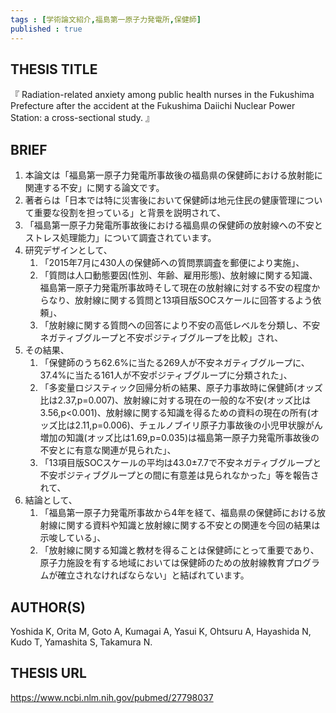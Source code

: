 ```yaml
---
tags : [学術論文紹介,福島第一原子力発電所,保健師] 
published : true
---
```


## THESIS TITLE
『
Radiation-related anxiety among public health nurses in the Fukushima Prefecture after the accident at the Fukushima Daiichi Nuclear Power Station: a cross-sectional study.
』
  
## BRIEF

1. 本論文は「福島第一原子力発電所事故後の福島県の保健師における放射能に関連する不安」に関する論文です。
1. 著者らは「日本では特に災害後において保健師は地元住民の健康管理について重要な役割を担っている」と背景を説明されて、
1. 「福島第一原子力発電所事故後における福島県の保健師の放射線への不安とストレス処理能力」について調査されています。
1. 研究デザインとして、
	1. 「2015年7月に430人の保健師への質問票調査を郵便により実施」、
	1. 「質問は人口動態要因(性別、年齢、雇用形態)、放射線に関する知識、福島第一原子力発電所事故時そして現在の放射線に対する不安の程度からなり、放射線に関する質問と13項目版SOCスケールに回答するよう依頼」、
	1. 「放射線に関する質問への回答により不安の高低レベルを分類し、不安ネガティブグループと不安ポジティブグループを比較」され、
1. その結果、
	1. 「保健師のうち62.6%に当たる269人が不安ネガティブグループに、37.4%に当たる161人が不安ポジティブグループに分類された」、
	1. 「多変量ロジスティック回帰分析の結果、原子力事故時に保健師(オッズ比は2.37,p=0.007)、放射線に対する現在の一般的な不安(オッズ比は3.56,p<0.001)、放射線に関する知識を得るための資料の現在の所有(オッズ比は2.11,p=0.006)、チェルノブイリ原子力事故後の小児甲状腺がん増加の知識(オッズ比は1.69,p=0.035)は福島第一原子力発電所事故後の不安とに有意な関連が見られた」、
	1. 「13項目版SOCスケールの平均は43.0±7.7で不安ネガティブグループと不安ポジティブグループとの間に有意差は見られなかった」等を報告されて、
1. 結論として、
	1. 「福島第一原子力発電所事故から4年を経て、福島県の保健師における放射線に関する資料や知識と放射線に関する不安との関連を今回の結果は示唆している」、
	1. 「放射線に関する知識と教材を得ることは保健師にとって重要であり、原子力施設を有する地域においては保健師のための放射線教育プログラムが確立されなければならない」と結ばれています。




## AUTHOR(S)

Yoshida K, Orita M, Goto A, Kumagai A, Yasui K, Ohtsuru A, Hayashida N, Kudo T, Yamashita S, Takamura N.

## THESIS URL
[
https://www.ncbi.nlm.nih.gov/pubmed/27798037
](
https://www.ncbi.nlm.nih.gov/pubmed/27798037
)
